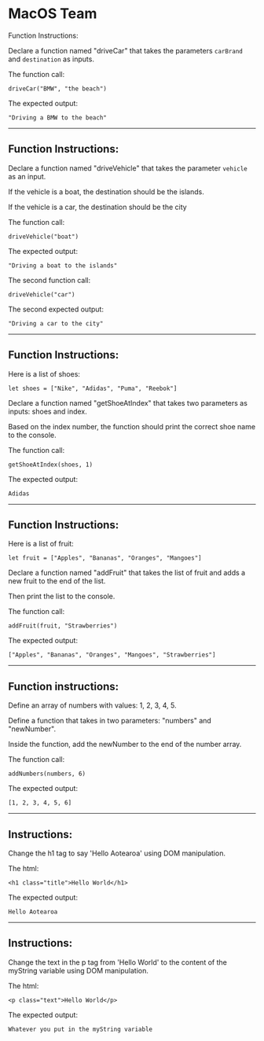 # MacOS Team

Function Instructions:

Declare a function named "driveCar" that takes the parameters `carBrand` and `destination` as inputs.

The function call:

`driveCar("BMW", "the beach")` 

The expected output:

`"Driving a BMW to the beach"`

-----------------------------

## Function Instructions:

Declare a function named "driveVehicle" that takes the parameter `vehicle` as an input.

If the vehicle is a boat, the destination should be the islands.

If the vehicle is a car, the destination should be the city

The function call:

`driveVehicle("boat")` 

The expected output:

`"Driving a boat to the islands"`

The second function call:

`driveVehicle("car")` 

The second expected output:

`"Driving a car to the city"`

-----------------------------

## Function Instructions:

Here is a list of shoes:
```
let shoes = ["Nike", "Adidas", "Puma", "Reebok"]
```

Declare a function named "getShoeAtIndex" that takes two parameters as inputs: shoes and index.

Based on the index number, the function should print the correct shoe name to the console.

The function call:

`getShoeAtIndex(shoes, 1)`

The expected output:

`Adidas`

-----------------------------

## Function Instructions:

Here is a list of fruit:
```
let fruit = ["Apples", "Bananas", "Oranges", "Mangoes"]
```

Declare a function named "addFruit" that takes the list of fruit and adds a new fruit to the end of the list.

Then print the list to the console.

The function call:

`addFruit(fruit, "Strawberries")`

The expected output:

`["Apples", "Bananas", "Oranges", "Mangoes", "Strawberries"]`

----------------------------

## Function instructions:

Define an array of numbers with values: 1, 2, 3, 4, 5.

Define a function that takes in two parameters: "numbers" and "newNumber".

Inside the function, add the newNumber to the end of the number array.

The function call:

`addNumbers(numbers, 6)`

The expected output:

`[1, 2, 3, 4, 5, 6]`

--------------------------

## Instructions:

Change the h1 tag to say 'Hello Aotearoa' using DOM manipulation.

The html:

`<h1 class="title">Hello World</h1>`

The expected output:

`Hello Aotearoa`

--------------------------

## Instructions:

Change the text in the p tag from 'Hello World' to the content of the myString variable using DOM manipulation.

The html:

`<p class="text">Hello World</p>`

The expected output:

`Whatever you put in the myString variable`